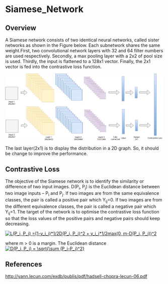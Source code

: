 # Siamese_Network

## Overview

A Siamese network consists of two identical neural networks, called sister networks as shown in the Figure below. Each subnetwork shares the same weight.First, two convolutional network layers with 32 and 64 filter numbers are used respectively. Secondly, a max pooling layer with a 2x2 of pool size is used. Thirdly, the input is flattened to a 128x1 vector. Finally, the 2x1 vector is fed into the contrastive loss function.

![image](https://github.com/JunwookHeo/Siamese_Network/blob/master/Siamese%20CNN.jpg)


The last layer(2x1) is to display the distribution in a 2D graph.
So, it should be change to improve the performance.


## Contrastive Loss
The objective of the Siamese network is to identify the similarity or difference of two input images. D(P<sub>i</sub>, P<sub>j</sub>) is the Euclidean distance between two image inputs – P<sub>i</sub> and P<sub>j</sub>. If two images are from the same equivalence classes, the pair is called a positive pair which Y<sub>ij</sub>=0. If two images are from the different equivalence classes, the pair is called a negative pair which Y<sub>ij</sub>=1. The target of the network is to optimise the contrastive loss function so that the loss values of the positive pairs and negative pairs should keep decreasing.


<a href="https://www.codecogs.com/eqnedit.php?latex=L(P_i,&space;P_j)&space;=(1-y_i_j)*1/2D(P_i,&space;P_j)^2&space;&plus;&space;y_i_j*1/2max(0,&space;m-D(P_i,&space;P_j))^2" target="_blank"><img src="https://latex.codecogs.com/gif.latex?L(P_i,&space;P_j)&space;=(1-y_i_j)*1/2D(P_i,&space;P_j)^2&space;&plus;&space;y_i_j*1/2max(0,&space;m-D(P_i,&space;P_j))^2" title="L(P_i, P_j) =(1-y_i_j)*1/2D(P_i, P_j)^2 + y_i_j*1/2max(0, m-D(P_i, P_j))^2" /></a>


where m > 0 is a margin. The Euclidean distance <a href="https://www.codecogs.com/eqnedit.php?latex=D(P_i,&space;P_j)&space;=&space;\sqrt(\sum&space;(P_i-P_j)^2)" target="_blank"><img src="https://latex.codecogs.com/gif.latex?D(P_i,&space;P_j)&space;=&space;\sqrt(\sum&space;(P_i-P_j)^2)" title="D(P_i, P_j) = \sqrt{\sum (P_i-P_j)^2}" /></a>

## References

http://yann.lecun.com/exdb/publis/pdf/hadsell-chopra-lecun-06.pdf

